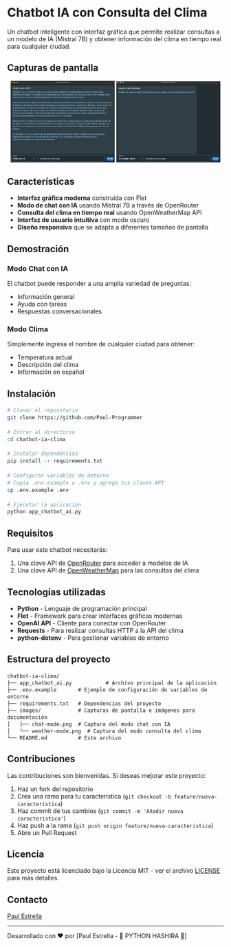 # Chatbot IA con Consulta del Clima

Un chatbot inteligente con interfaz gráfica que permite realizar consultas a un modelo de IA (Mistral 7B) y obtener información del clima en tiempo real para cualquier ciudad.

## Capturas de pantalla

<div align="center">
  <img src="images/chat-mode.png" alt="Modo chat con IA" width="48%" />
  <img src="images/weather-mode.png" alt="Modo consulta del clima" width="48%" />
</div>

## Características

- **Interfaz gráfica moderna** construida con Flet
- **Modo de chat con IA** usando Mistral 7B a través de OpenRouter
- **Consulta del clima en tiempo real** usando OpenWeatherMap API
- **Interfaz de usuario intuitiva** con modo oscuro
- **Diseño responsivo** que se adapta a diferentes tamaños de pantalla

## Demostración

### Modo Chat con IA
El chatbot puede responder a una amplia variedad de preguntas:
- Información general
- Ayuda con tareas
- Respuestas conversacionales

### Modo Clima
Simplemente ingresa el nombre de cualquier ciudad para obtener:
- Temperatura actual
- Descripción del clima
- Información en español

## Instalación

```bash
# Clonar el repositorio
git clone https://github.com/Paul-Programmer

# Entrar al directorio
cd chatbot-ia-clima

# Instalar dependencias
pip install -r requirements.txt

# Configurar variables de entorno
# Copia .env.example a .env y agrega tus claves API
cp .env.example .env

# Ejecutar la aplicación
python app_chatbot_ai.py
```

## Requisitos

Para usar este chatbot necesitarás:
1. Una clave API de [OpenRouter](https://openrouter.ai/) para acceder a modelos de IA
2. Una clave API de [OpenWeatherMap](https://openweathermap.org/api) para las consultas del clima

## Tecnologías utilizadas

- **Python** - Lenguaje de programación principal
- **Flet** - Framework para crear interfaces gráficas modernas
- **OpenAI API** - Cliente para conectar con OpenRouter
- **Requests** - Para realizar consultas HTTP a la API del clima
- **python-dotenv** - Para gestionar variables de entorno

## Estructura del proyecto

```
chatbot-ia-clima/
├── app_chatbot_ai.py           # Archivo principal de la aplicación
├── .env.example       # Ejemplo de configuración de variables de entorno
├── requirements.txt   # Dependencias del proyecto
├── images/            # Capturas de pantalla e imágenes para documentación
│   ├── chat-mode.png  # Captura del modo chat con IA
│   └── weather-mode.png  # Captura del modo consulta del clima
└── README.md          # Este archivo
```

## Contribuciones

Las contribuciones son bienvenidas. Si deseas mejorar este proyecto:

1. Haz un fork del repositorio
2. Crea una rama para tu característica (`git checkout -b feature/nueva-caracteristica`)
3. Haz commit de tus cambios (`git commit -m 'Añadir nueva característica'`)
4. Haz push a la rama (`git push origin feature/nueva-caracteristica`)
5. Abre un Pull Request

## Licencia

Este proyecto está licenciado bajo la Licencia MIT - ver el archivo [LICENSE](LICENSE) para más detalles.

## Contacto

[Paul Estrella](https://github.com/Paul-Programmer)

---

Desarrollado con ❤️ por [Paul Estrella - 🐍 PYTHON HASHIRA 🥷]
